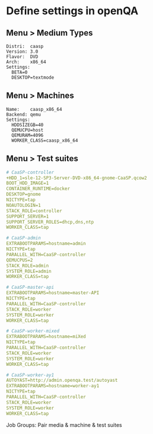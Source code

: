 # Define settings in openQA

## Menu > Medium Types
```
Distri:  caasp
Version: 3.0
Flavor:  DVD
Arch:    x86_64
Settings:
  BETA=0
  DESKTOP=textmode
```

## Menu > Machines
```
Name:    caasp_x86_64
Backend: qemu
Settings:
  HDDSIZEGB=40
  QEMUCPU=host
  QEMURAM=4096
  WORKER_CLASS=caasp_x86_64
```

## Menu > Test suites
```yaml
# CaaSP-controller
+HDD_1=sle-12-SP3-Server-DVD-x86_64-gnome-CaaSP.qcow2
BOOT_HDD_IMAGE=1
CONTAINER_RUNTIME=docker
DESKTOP=gnome
NICTYPE=tap
NOAUTOLOGIN=1
STACK_ROLE=controller
SUPPORT_SERVER=1
SUPPORT_SERVER_ROLES=dhcp,dns,ntp
WORKER_CLASS=tap
```

```yaml
# CaaSP-admin
EXTRABOOTPARAMS=hostname=admin
NICTYPE=tap
PARALLEL_WITH=CaaSP-controller
QEMUCPUS=2
STACK_ROLE=admin
SYSTEM_ROLE=admin
WORKER_CLASS=tap
```

```yaml
# CaaSP-master-api
EXTRABOOTPARAMS=hostname=master-API
NICTYPE=tap
PARALLEL_WITH=CaaSP-controller
STACK_ROLE=worker
SYSTEM_ROLE=worker
WORKER_CLASS=tap
```

```yaml
# CaaSP-worker-mixed
EXTRABOOTPARAMS=hostname=miXed
NICTYPE=tap
PARALLEL_WITH=CaaSP-controller
STACK_ROLE=worker
SYSTEM_ROLE=worker
WORKER_CLASS=tap
```

```yaml
# CaaSP-worker-ay1
AUTOYAST=http://admin.openqa.test/autoyast
EXTRABOOTPARAMS=hostname=worker-ay1
NICTYPE=tap
PARALLEL_WITH=CaaSP-controller
STACK_ROLE=worker
SYSTEM_ROLE=worker
WORKER_CLASS=tap
```

Job Groups: Pair media & machine & test suites
